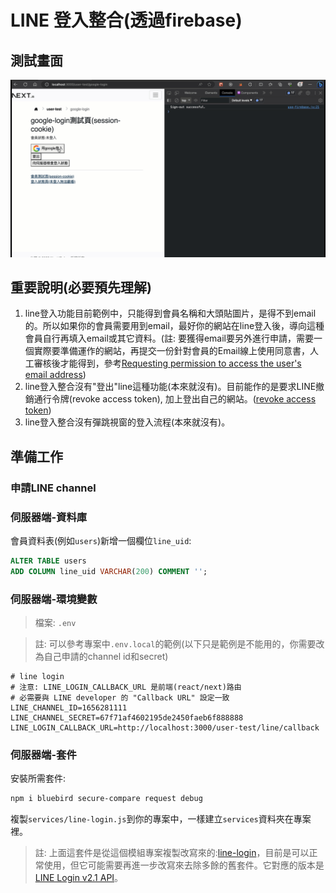 # LINE 登入整合(透過firebase)

## 測試畫面

![](imgs/test-firebase-google-login.gif)

## 重要說明(必要預先理解)

1. line登入功能目前範例中，只能得到會員名稱和大頭貼圖片，是得不到email的。所以如果你的會員需要用到email，最好你的網站在line登入後，導向這種會員自行再填入email或其它資料。(註: 要獲得email要另外進行申請，需要一個實際要準備運作的網站，再提交一份針對會員的Email線上使用同意書，人工審核後才能得到，參考[Requesting permission to access the user's email address](https://developers.line.biz/en/docs/line-login/integrate-line-login/#applying-for-email-permission))
2. line登入整合沒有"登出"line這種功能(本來就沒有)。目前能作的是要求LINE撤銷通行令牌(revoke access token), 加上登出自己的網站。([revoke access token](https://developers.line.biz/en/docs/line-login/managing-users/#logout))
3. line登入整合沒有彈跳視窗的登入流程(本來就沒有)。

## 準備工作

### 申請LINE channel

### 伺服器端-資料庫

會員資料表(例如`users`)新增一個欄位`line_uid`:

```sql
ALTER TABLE users
ADD COLUMN line_uid VARCHAR(200) COMMENT '';
```

### 伺服器端-環境變數

> 檔案: `.env`

> 註: 可以參考專案中`.env.local`的範例(以下只是範例是不能用的，你需要改為自己申請的channel id和secret)

```text
# line login 
# 注意: LINE_LOGIN_CALLBACK_URL 是前端(react/next)路由
# 必需要與 LINE developer 的 "Callback URL" 設定一致
LINE_CHANNEL_ID=1656281111
LINE_CHANNEL_SECRET=67f71af4602195de2450faeb6f888888
LINE_LOGIN_CALLBACK_URL=http://localhost:3000/user-test/line/callback
```

### 伺服器端-套件

安裝所需套件:

```sh
npm i bluebird secure-compare request debug
```

複製`services/line-login.js`到你的專案中，一樣建立`services`資料夾在專案裡。

> 註: 上面這套件是從這個模組專案複製改寫來的:[line-login](https://github.com/nkjm/line-login)，目前是可以正常使用，但它可能需要再進一步改寫來去除多餘的舊套件。它對應的版本是[LINE Login v2.1 API](https://developers.line.biz/en/reference/line-login/)。

